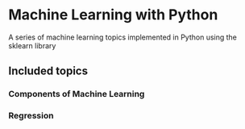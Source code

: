 # Machine Learning with Python
A series of machine learning topics implemented in Python using the sklearn library

## Included topics
### Components of Machine Learning
### Regression
